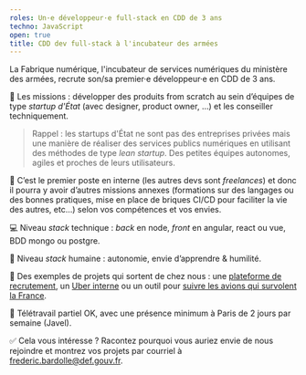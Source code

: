 ```yaml
---
roles: Un·e développeur·e full-stack en CDD de 3 ans
techno: JavaScript
open: true
title: CDD dev full-stack à l'incubateur des armées
---
```


La Fabrique numérique, l'incubateur de services numériques du ministère des armées, recrute son/sa premier·e développeur·e en CDD de 3 ans.

<!--more-->


🍕 Les missions : développer des produits from scratch au sein d’équipes de type *startup d'État* (avec designer, product owner, …) et les conseiller techniquement.

> Rappel : les startups d'État ne sont pas des entreprises privées mais une manière de réaliser des services publics numériques en utilisant des méthodes de type *lean startup*. Des petites équipes autonomes, agiles et proches de leurs utilisateurs.

🥇 C’est le premier poste en interne (les autres devs sont *freelances*) et donc il pourra y avoir d’autres missions annexes (formations sur des langages ou des bonnes pratiques, mise en place de briques CI/CD pour faciliter la vie des autres, etc…) selon vos compétences et vos envies.

💻 Niveau *stack* technique : *back* en node, *front* en angular, react ou vue, BDD mongo ou postgre.

🤗 Niveau *stack* humaine : autonomie, envie d’apprendre & humilité.

💁 Des exemples de projets qui sortent de chez nous : une [plateforme de recrutement](https://beta.gouv.fr/startups/civils-de-la-defense.html), un [Uber interne](https://beta.gouv.fr/startups/e-chauffeur.html) ou un outil pour [suivre les avions qui survolent la France](https://beta.gouv.fr/startups/sepia.html).

👋 Télétravail partiel OK, avec une présence minimum à Paris de 2 jours par semaine (Javel).

✅ Cela vous intéresse ? Racontez pourquoi vous auriez envie de nous rejoindre et montrez vos projets par courriel à [frederic.bardolle@def.gouv.fr](mailto:frederic.bardolle@def.gouv.fr).
